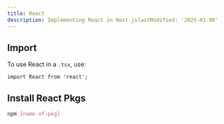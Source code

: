 ```yaml
---
title: React
description: Implementing React in Next.jslastModified: '2025-01-08'
---
```


## Import

To use React in a `.tsx`, use:

```tsx
import React from 'react';
```

## Install React Pkgs

```bash
npm [name-of-pkg]
```
